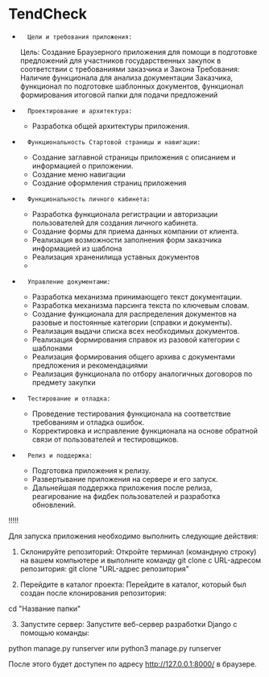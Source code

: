 # TendCheck

* 		Цели и требования приложения:
    Цель: Создание Браузерного приложения для помощи в подготовке предложений для участников государственных закупок в соответствии с требованиями заказчика и Закона
    Требования: Наличие функционала для анализа документации Заказчика, функционал по подготовке шаблонных документов, функционал формирования итоговой папки для подачи предложений

* 		Проектирование и архитектура:
    * Разработка общей архитектуры приложения.

* 		Функциональность Стартовой страницы и навигации:
    * Создание заглавной страницы приложения с описанием и информацией о приложении.
    * Создание меню навигации 
    * Создание оформления страниц приложения 

* 		Функциональность личного кабинета:
    * Разработка функционала регистрации и авторизации пользователей для создания личного кабинета.
    * Создание формы для приема данных компании от клиента.
    * Реализация возможности заполнения форм заказчика информацией из шаблона
    * Реализация храненилища уставных документов
    * 
* 		Управление документами:
    * Разработка механизма принимающего текст документации.
    * Разработка механизма парсинга текста по ключевым словам.
    * Создание функционала для распределения документов на разовые и постоянные категории (справки и документы).
    * Реализация выдачи списка всех необходимых документов.
    * Реализация формирования справок из разовой категории с шаблонами
    * Реализация формирования общего архива с документами предложения и рекомендациями
    * Реализация функционала по отбору аналогичных договоров по предмету закупки
* 		Тестирование и отладка:
    * Проведение тестирования функционала на соответствие требованиям и отладка ошибок.
    * Корректировка и исправление функционала на основе обратной связи от пользователей и тестировщиков.
* 		Релиз и поддержка:
    * Подготовка приложения к релизу.
    * Развертывание приложения на сервере и его запуск.
    * Дальнейшая поддержка приложения после релиза, реагирование на фидбек пользователей и разработка обновлений.








!!!!!


Для запуска приложения необходимо выполнить следующие действия:

1) Склонируйте репозиторий: Откройте терминал (командную строку) на вашем компьютере и выполните команду git clone с URL-адресом репозитория:
git clone "URL-адрес репозитория"

2) Перейдите в каталог проекта: Перейдите в каталог, который был создан после клонирования репозитория:

cd "Название папки"

3) Запустите сервер: Запустите веб-сервер разработки Django с помощью команды: 

python manage.py runserver 
или
python3 manage.py runserver

После этого будет доступен по адресу http://127.0.0.1:8000/ в браузере.
